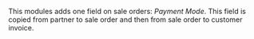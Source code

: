 This modules adds one field on sale orders: *Payment Mode*. This field
is copied from partner to sale order and then from sale order to
customer invoice.
